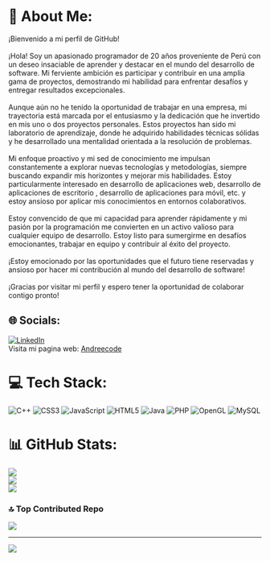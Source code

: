 # 💫 About Me:
¡Bienvenido a mi perfil de GitHub!<br><br>¡Hola! Soy un apasionado programador de 20 años proveniente de Perú con un deseo insaciable de aprender y destacar en el mundo del desarrollo de software. Mi ferviente ambición es participar y contribuir en una amplia gama de proyectos, demostrando mi habilidad para enfrentar desafíos y entregar resultados excepcionales.<br><br>Aunque aún no he tenido la oportunidad de trabajar en una empresa, mi trayectoria está marcada por el entusiasmo y la dedicación que he invertido en mis uno o dos proyectos personales. Estos proyectos han sido mi laboratorio de aprendizaje, donde he adquirido habilidades técnicas sólidas y he desarrollado una mentalidad orientada a la resolución de problemas.<br><br>Mi enfoque proactivo y mi sed de conocimiento me impulsan constantemente a explorar nuevas tecnologías y metodologías, siempre buscando expandir mis horizontes y mejorar mis habilidades. Estoy particularmente interesado en  desarrollo de aplicaciones web, desarrollo de aplicaciones de escritorio , desarrollo de aplicaciones para móvil, etc. y estoy ansioso por aplicar mis conocimientos en entornos colaborativos.<br><br>Estoy convencido de que mi capacidad para aprender rápidamente y mi pasión por la programación me convierten en un activo valioso para cualquier equipo de desarrollo. Estoy listo para sumergirme en desafíos emocionantes, trabajar en equipo y contribuir al éxito del proyecto.<br><br>¡Estoy emocionado por las oportunidades que el futuro tiene reservadas y ansioso por hacer mi contribución al mundo del desarrollo de software!<br><br>¡Gracias por visitar mi perfil y espero tener la oportunidad de colaborar contigo pronto!


## 🌐 Socials:
[![LinkedIn](https://img.shields.io/badge/LinkedIn-%230077B5.svg?logo=linkedin&logoColor=white)](https://linkedin.com/in/https://www.linkedin.com/in/andree-phol-apaico-paucca-0b3181229/) <br/>
Visita mi pagina web: [Andreecode](https://andreecode.rf.gd)

# 💻 Tech Stack:
![C++](https://img.shields.io/badge/c++-%2300599C.svg?style=for-the-badge&logo=c%2B%2B&logoColor=white) ![CSS3](https://img.shields.io/badge/css3-%231572B6.svg?style=for-the-badge&logo=css3&logoColor=white) ![JavaScript](https://img.shields.io/badge/javascript-%23323330.svg?style=for-the-badge&logo=javascript&logoColor=%23F7DF1E) ![HTML5](https://img.shields.io/badge/html5-%23E34F26.svg?style=for-the-badge&logo=html5&logoColor=white) ![Java](https://img.shields.io/badge/java-%23ED8B00.svg?style=for-the-badge&logo=openjdk&logoColor=white) ![PHP](https://img.shields.io/badge/php-%23777BB4.svg?style=for-the-badge&logo=php&logoColor=white) ![OpenGL](https://img.shields.io/badge/OpenGL-%23FFFFFF.svg?style=for-the-badge&logo=opengl) ![MySQL](https://img.shields.io/badge/mysql-%2300000f.svg?style=for-the-badge&logo=mysql&logoColor=white)
# 📊 GitHub Stats:
![](https://github-readme-stats.vercel.app/api?username=Andree-Phol&theme=gotham&hide_border=false&include_all_commits=false&count_private=false)<br/>
![](https://github-readme-streak-stats.herokuapp.com/?user=Andree-Phol&theme=gotham&hide_border=false)<br/>
![](https://github-readme-stats.vercel.app/api/top-langs/?username=Andree-Phol&theme=gotham&hide_border=false&include_all_commits=false&count_private=false&layout=compact)

### 🔝 Top Contributed Repo
![](https://github-contributor-stats.vercel.app/api?username=Andree-Phol&limit=5&theme=tokyonight&combine_all_yearly_contributions=true)

---
[![](https://visitcount.itsvg.in/api?id=Andree-Phol&icon=2&color=0)](https://visitcount.itsvg.in)

<!-- Proudly created with GPRM ( https://gprm.itsvg.in ) -->
